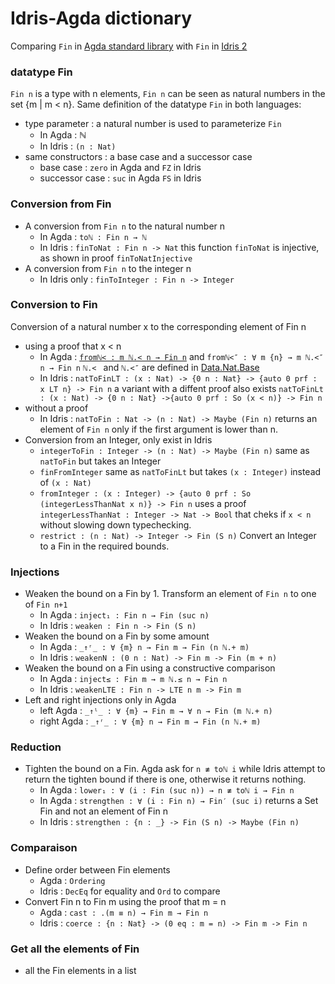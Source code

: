 
# Idris-Agda dictionary 
Comparing `Fin` in [Agda standard library](https://github.com/agda/agda-stdlib.git) with `Fin` in [Idris 2](https://github.com/idris-lang/Idris2/blob/main/libs/base/Data/Fin.idr)

### datatype Fin 
`Fin n` is a type with n elements, `Fin n` can be seen as natural numbers in the set {m | m < n}.
Same definition of the datatype `Fin` in both languages: 
- type parameter : a natural number is used to parameterize `Fin`
  - In Agda : ℕ
  - In Idris : `(n : Nat)`
- same constructors : a base case and a successor case
  - base case : `zero` in Agda and `FZ` in Idris
  - successor case : `suc` in Agda `FS` in Idris

### Conversion from Fin 
- A conversion from `Fin n` to the natural number n
  - In Agda : `toℕ : Fin n → ℕ`
  - In Idris : `finToNat : Fin n -> Nat`
    this function `finToNat` is injective, as shown in proof `finToNatInjective`
- A conversion from `Fin n` to the integer n
  - In Idris only : `finToInteger : Fin n -> Integer`

### Conversion to Fin 
Conversion of a natural number x to the corresponding element of Fin n
- using a proof that x < n 
  - In Agda : [`fromℕ< : m ℕ.< n → Fin n`](https://github.com/agda/agda-stdlib/blob/master/src/Data/Fin/Base.agda) and `fromℕ<″ : ∀ m {n} → m ℕ.<″ n → Fin n`
    `ℕ.< ` and `ℕ.<″` are defined in [Data.Nat.Base](https://github.com/agda/agda-stdlib/blob/master/src/Data/Nat/Base.agda)
  - In Idris : `natToFinLT : (x : Nat) -> {0 n : Nat} -> {auto 0 prf : x LT n} -> Fin n`
    a variant with a diffent proof also exists `natToFinLt : (x : Nat) -> {0 n : Nat} ->{auto 0 prf : So (x < n)} -> Fin n`
- without a proof 
  - In Idris : `natToFin : Nat -> (n : Nat) -> Maybe (Fin n)`  returns an element of `Fin n` only if the first argument is lower than n.
- Conversion from an Integer, only exist in Idris 
  - `integerToFin : Integer -> (n : Nat) -> Maybe (Fin n)` same as `natToFin` but takes an Integer
  - `finFromInteger` same as `natToFinLt` but takes `(x : Integer)` instead of `(x : Nat)`
  - `fromInteger : (x : Integer) -> {auto 0 prf : So (integerLessThanNat x n)} -> Fin n` uses a proof `integerLessThanNat : Integer -> Nat -> Bool` that cheks if `x < n` without slowing down typechecking.
  - `restrict : (n : Nat) -> Integer -> Fin (S n)` Convert an Integer to a Fin in the required bounds.

### Injections 
- Weaken the bound on a Fin by 1. Transform an element of `Fin n` to one of `Fin n+1`
  - In Agda : `inject₁ : Fin n → Fin (suc n) `
  - In Idris : `weaken : Fin n -> Fin (S n)`
- Weaken the bound on a Fin by some amount
  - In Agda : `_↑ʳ_ : ∀ {m} n → Fin m → Fin (n ℕ.+ m)`
  - In Idris :  `weakenN : (0 n : Nat) -> Fin m -> Fin (m + n)`
- Weaken the bound on a Fin using a constructive comparison
  - In Agda :  `inject≤ : Fin m → m ℕ.≤ n → Fin n`
  - In Idris : `weakenLTE : Fin n -> LTE n m -> Fin m`
- Left and right injections only in Agda
  - left Agda :  `_↑ˡ_ : ∀ {m} → Fin m → ∀ n → Fin (m ℕ.+ n)`
  - right Agda : `_↑ʳ_ : ∀ {m} n → Fin m → Fin (n ℕ.+ m)` 

### Reduction 
- Tighten the bound on a Fin. Agda ask for `n ≢ toℕ i` while Idris attempt to return the tighten bound if there is one, otherwise it returns nothing.  
  - In Agda : `lower₁ : ∀ (i : Fin (suc n)) → n ≢ toℕ i → Fin n`
  - In Agda : `strengthen : ∀ (i : Fin n) → Fin′ (suc i)` returns a Set Fin and not an element of Fin n
  - In Idris : `strengthen : {n : _} -> Fin (S n) -> Maybe (Fin n)`

### Comparaison 
- Define order between Fin elements
  - Agda : `Ordering`
  - Idris : `DecEq` for equality and `Ord` to compare
- Convert Fin n to Fin m using the proof that m = n
  - Agda : `cast : .(m ≡ n) → Fin m → Fin n`
  - Idris : `coerce : {n : Nat} -> (0 eq : m = n) -> Fin m -> Fin n`
 
### Get all the elements of Fin 
- all the Fin elements in a list 
 
   
    


